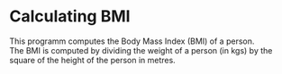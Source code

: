 # Calculating BMI 

This programm computes the Body Mass Index (BMI) of a person.  
The BMI is computed by dividing the weight of a person (in kgs) by the square of the height of the person in metres.
